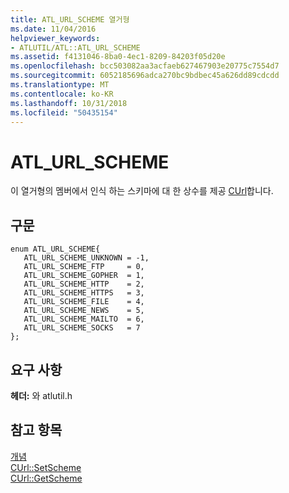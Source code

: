 ```yaml
---
title: ATL_URL_SCHEME 열거형
ms.date: 11/04/2016
helpviewer_keywords:
- ATLUTIL/ATL::ATL_URL_SCHEME
ms.assetid: f4131046-8ba0-4ec1-8209-84203f05d20e
ms.openlocfilehash: bcc503082aa3acfaeb627467903e20775c7554d7
ms.sourcegitcommit: 6052185696adca270bc9bdbec45a626dd89cdcdd
ms.translationtype: MT
ms.contentlocale: ko-KR
ms.lasthandoff: 10/31/2018
ms.locfileid: "50435154"
---
```

# <a name="atlurlscheme"></a>ATL_URL_SCHEME

이 열거형의 멤버에서 인식 하는 스키마에 대 한 상수를 제공 [CUrl](curl-class.md)합니다.

## <a name="syntax"></a>구문

```
enum ATL_URL_SCHEME{
   ATL_URL_SCHEME_UNKNOWN = -1,
   ATL_URL_SCHEME_FTP     = 0,
   ATL_URL_SCHEME_GOPHER  = 1,
   ATL_URL_SCHEME_HTTP    = 2,
   ATL_URL_SCHEME_HTTPS   = 3,
   ATL_URL_SCHEME_FILE    = 4,
   ATL_URL_SCHEME_NEWS    = 5,
   ATL_URL_SCHEME_MAILTO  = 6,
   ATL_URL_SCHEME_SOCKS   = 7
};
```

## <a name="requirements"></a>요구 사항

**헤더:** 와 atlutil.h

## <a name="see-also"></a>참고 항목

[개념](../active-template-library-atl-concepts.md)<br/>
[CUrl::SetScheme](curl-class.md#setscheme)<br/>
[CUrl::GetScheme](curl-class.md#getscheme)
